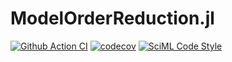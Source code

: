 # ModelOrderReduction.jl

[![Github Action CI](https://github.com/bowenszhu/ModelOrderReduction.jl/actions/workflows/CI.yml/badge.svg)](https://github.com/bowenszhu/ModelOrderReduction.jl/actions/workflows/CI.yml)
[![codecov](https://codecov.io/gh/bowenszhu/ModelOrderReduction.jl/branch/package-setup3/graph/badge.svg)](https://codecov.io/gh/bowenszhu/ModelOrderReduction.jl)
[![SciML Code Style](https://img.shields.io/static/v1?label=code%20style&message=SciML&color=9558b2&labelColor=389826)](https://github.com/SciML/SciMLStyle)